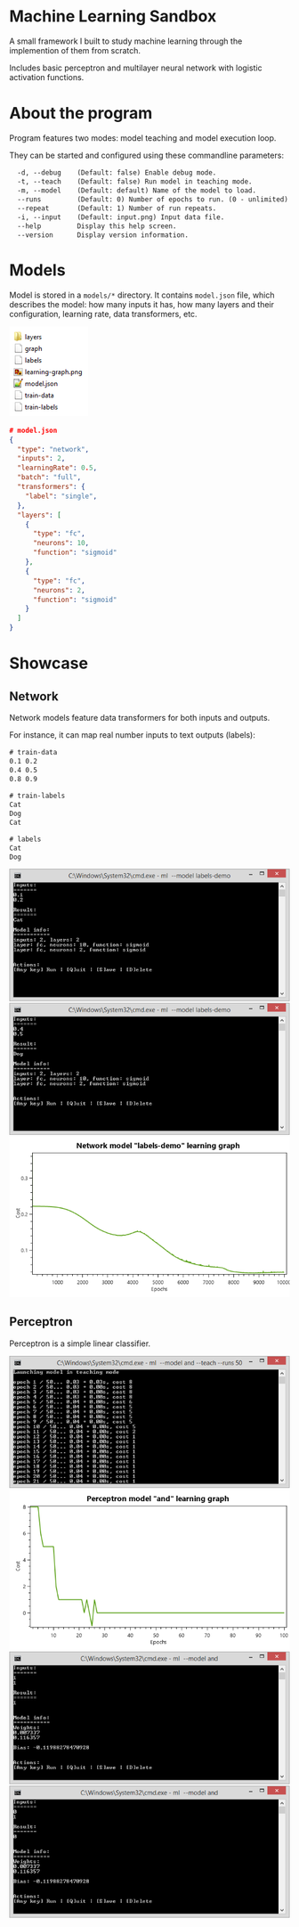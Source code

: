 # Machine Learning Sandbox

A small framework I built to study machine learning through the implemention of them from scratch.

Includes basic perceptron and multilayer neural network with logistic activation functions.

# About the program

Program features two modes: model teaching and model execution loop.

They can be started and configured using these commandline parameters:

```
  -d, --debug    (Default: false) Enable debug mode.
  -t, --teach    (Default: false) Run model in teaching mode.
  -m, --model    (Default: default) Name of the model to load.
  --runs         (Default: 0) Number of epochs to run. (0 - unlimited)
  --repeat       (Default: 1) Number of run repeats.
  -i, --input    (Default: input.png) Input data file.
  --help         Display this help screen.
  --version      Display version information.
```

# Models

Model is stored in a `models/*` directory. It contains `model.json` file, which describes the model: how many inputs it has, how many layers and their configuration, learning rate, data transformers, etc.

![](showcase/model-structure.png)

```json
# model.json
{
  "type": "network",
  "inputs": 2,
  "learningRate": 0.5,
  "batch": "full",
  "transformers": {
	"label": "single",
  },
  "layers": [
    {
      "type": "fc",
      "neurons": 10,
      "function": "sigmoid"
    },
    {
      "type": "fc",
      "neurons": 2,
      "function": "sigmoid"
    }
  ]
}
```

# Showcase

## Network

Network models feature data transformers for both inputs and outputs.

For instance, it can map real number inputs to text outputs (labels):

```
# train-data
0.1	0.2
0.4	0.5
0.8	0.9
```

```
# train-labels
Cat
Dog
Cat
```

```
# labels
Cat
Dog
```

![](showcase/labels-demo-cat.png)
![](showcase/labels-demo-dog.png)
![](showcase/labels-demo-learning-graph.png)

## Perceptron

Perceptron is a simple linear classifier.

![](showcase/perceptron-and-train.png)
![](showcase/perceptron-and-learning-graph.png)
![](showcase/perceptron-and-1.png)
![](showcase/perceptron-and-2.png)
